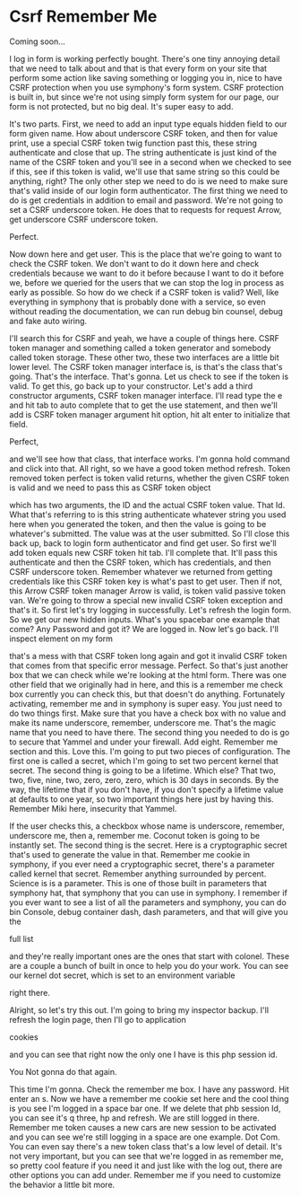 # Csrf Remember Me

Coming soon...

I log in form is working perfectly bought. There's one tiny annoying detail that we need to talk about and that is that every form on your site that perform some action like saving something or logging you in, nice to have CSRF protection when you use symphony's form system. CSRF protection is built in, but since we're not using simply form system for our page, our form is not protected, but no big deal. It's super easy to add. 

It's two parts. First, we need to add an input type equals hidden field to our form given name. How about underscore CSRF token, and then for value print, use a special CSRF token twig function past this, these string authenticate and close that up. The string authenticate is just kind of the name of the CSRF token and you'll see in a second when we checked to see if this, see if this token is valid, we'll use that same string so this could be anything, right? The only other step we need to do is we need to make sure that's valid inside of our login form authenticator. The first thing we need to do is get credentials in addition to email and password. We're not going to set a CSRF underscore token. He does that to requests for request Arrow, get underscore CSRF underscore token. 

Perfect. 

Now down here and get user. This is the place that we're going to want to check the CSRF token. We don't want to do it down here and check credentials because we want to do it before because I want to do it before we, before we queried for the users that we can stop the log in process as early as possible. So how do we check if a CSRF token is valid? Well, like everything in symphony that is probably done with a service, so even without reading the documentation, we can run debug bin counsel, debug and fake auto wiring. 

I'll search this for CSRF and yeah, we have a couple of things here. CSRF token manager and something called a token generator and somebody called token storage. These other two, these two interfaces are a little bit lower level. The CSRF token manager interface is, is that's the class that's going. That's the interface. That's gonna. Let us check to see if the token is valid. To get this, go back up to your constructor. Let's add a third constructor arguments, CSRF token manager interface. I'll read type the e and hit tab to auto complete that to get the use statement, and then we'll add is CSRF token manager argument hit option, hit alt enter to initialize that field. 

Perfect, 

and we'll see how that class, that interface works. I'm gonna hold command and click into that. All right, so we have a good token method refresh. Token removed token perfect is token valid returns, whether the given CSRF token is valid and we need to pass this as CSRF token object 

which has two arguments, the ID and the actual CSRF token value. That Id. What that's referring to is this string authenticate whatever string you used here when you generated the token, and then the value is going to be whatever's submitted. The value was at the user submitted. So I'll close this back up, back to login form authenticator and find get user. So first we'll add token equals new CSRF token hit tab. I'll complete that. It'll pass this authenticate and then the CSRF token, which has credentials, and then CSRF underscore token. Remember whatever we returned from getting credentials like this CSRF token key is what's past to get user. Then if not, this Arrow CSRF token manager Arrow is valid, is token valid passive token van. We're going to throw a special new invalid CSRF token exception and that's it. So first let's try logging in successfully. Let's refresh the login form. So we get our new hidden inputs. What's you spacebar one example that come? Any Password and got it? We are logged in. Now let's go back. I'll inspect element on my form 

that's a mess with that CSRF token long again and got it invalid CSRF token that comes from that specific error message. Perfect. So that's just another box that we can check while we're looking at the html form. There was one other field that we originally had in here, and this is a remember me check box currently you can check this, but that doesn't do anything. Fortunately activating, remember me and in symphony is super easy. You just need to do two things first. Make sure that you have a check box with no value and make its name underscore, remember, underscore me. That's the magic name that you need to have there. The second thing you needed to do is go to secure that Yammel and under your firewall. Add eight. Remember me section and this. Love this. I'm going to put two pieces of configuration. The first one is called a secret, which I'm going to set two percent kernel that secret. The second thing is going to be a lifetime. Which else? That two, two, five, nine, two, zero, zero, zero, which is 30 days in seconds. By the way, the lifetime that if you don't have, if you don't specify a lifetime value at defaults to one year, so two important things here just by having this. Remember Miki here, insecurity that Yammel. 

If the user checks this, a checkbox whose name is underscore, remember, underscore me, then a, remember me. Coconut token is going to be instantly set. The second thing is the secret. Here is a cryptographic secret that's used to generate the value in that. Remember me cookie in symphony, if you ever need a cryptographic secret, there's a parameter called kernel that secret. Remember anything surrounded by percent. Science is is a parameter. This is one of those built in parameters that symphony hat, that symphony that you can use in symphony. I remember if you ever want to see a list of all the parameters and symphony, you can do bin Console, debug container dash, dash parameters, and that will give you the 

full list 

and they're really important ones are the ones that start with colonel. These are a couple a bunch of built in once to help you do your work. You can see our kernel dot secret, which is set to an environment variable 

right there. 

Alright, so let's try this out. I'm going to bring my inspector backup. I'll refresh the login page, then I'll go to application 

cookies 

and you can see that right now the only one I have is this php session id. 

You Not gonna do that again. 

This time I'm gonna. Check the remember me box. I have any password. Hit enter an s. Now we have a remember me cookie set here and the cool thing is you see I'm logged in a space bar one. If we delete that phb session Id, you can see it's q three, hp and refresh. We are still logged in there. Remember me token causes a new cars are new session to be activated and you can see we're still logging in a space are one example. Dot Com. You can even say there's a new token class that's a low level of detail. It's not very important, but you can see that we're logged in as remember me, so pretty cool feature if you need it and just like with the log out, there are other options you can add under. Remember me if you need to customize the behavior a little bit more.